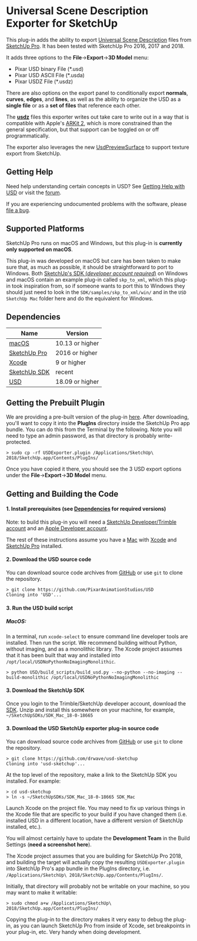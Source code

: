 Universal Scene Description Exporter for SketchUp
=================================================

This plug-in adds the ability to export [Universal Scene
Description](http://openusd.org/docs/index.html) files from [SketchUp
Pro](https://www.sketchup.com). It has been tested with SketchUp Pro 2016, 2017 and 2018.

It adds three options to the **File**->**Export**->**3D Model** menu:

- Pixar USD binary File (*.usd)
- Pixar USD ASCII File (*.usda)
- Pixar USDZ  File (*.usdz)

There are also options on the export panel to conditionally export
**normals**, **curves**, **edges**, and **lines**, as well as the ability to organize
the USD as a **single file** or as a **set of files** that reference each
other.

The [**usdz**](https://graphics.pixar.com/usd/docs/Usdz-File-Format-Specification.html) files this exporter writes out take care to write out in a way that is compatible with Apple's [ARKit 2](https://developer.apple.com/arkit/), which is more constrained than the general specification, but that support can be toggled on or off programmatically.

The exporter also leverages the new [UsdPreviewSurface](https://graphics.pixar.com/usd/docs/UsdPreviewSurface-Proposal.html) to support texture export from SketchUp.


Getting Help
------------

Need help understanding certain concepts in USD? See [Getting Help
with USD](http://openusd.org/docs/Getting-Help-with-USD.html) or visit
the [forum](https://groups.google.com/forum/#!forum/usd-interest).

If you are experiencing undocumented problems with the software, please 
[file a bug](https://github.com/drwave/usd-sketchup/issues/new).

Supported Platforms
-------------------

SketchUp Pro runs on macOS and Windows, but this plug-in is **currently
only supported on macOS**.

This plug-in was developed on macOS but care has been taken to make
sure that, as much as possible, it should be straightforward to port
to Windows. Both [SketchUp's SDK (*developer account required*)](https://extensions.sketchup.com/en/developer_center/sketchup_sdk) on Windows and macOS contain an
example plug-in called `skp_to_xml`, which this plug-in took
inspiration from, so if someone wants to port this to Windows they
should just need to look in the `SDK/samples/skp_to_xml/win/` and in
the `USD SketchUp Mac` folder here and do the equivalent for Windows.

Dependencies
------------

| Name | Version |
| ---- | ------- |
| [macOS](https://www.apple.com/mac/) | 10.13 or higher | 
| [SketchUp Pro](https://www.sketchup.com/download/all) | 2016 or higher | 
| [Xcode](https://developer.apple.com/xcode) | 9 or higher |
| [SketchUp SDK](https://extensions.sketchup.com/en/developer_center/sketchup_sdk) | recent|
| [USD](https://github.com/PixarAnimationStudios/USD) | 18.09 or higher |

Getting the Prebuilt Plugin
------------------------------

We are providing a pre-built version of the plug-in [here](https://github.com/drwave/usd-sketchup/blob/master/USDExporter.plugin.zip). After downloading, you'll want to copy it into the **PlugIns** directory inside the SketchUp Pro app bundle.  You can do this from the Terminal by the following. Note you will need to type an admin password, as that directory is probably write-protected.

```
> sudo cp -rf USDExporter.plugin /Applications/SketchUp\ 2018/SketchUp.app/Contents/PlugIns/
```
Once you have copied it there, you should see the 3 USD export options under the **File**->**Export**->**3D Model** menu.


Getting and Building the Code
-----------------------------


#### 1. Install prerequisites (see [Dependencies](#dependencies) for required versions)

Note: to build this plug-in you will need a [SketchUp Developer/Trimble account](https://developer.sketchup.com/en) and an [Apple Developer account](https://developer.apple.com/account/).

The rest of these instructions assume you have a [Mac](https://www.apple.com/mac/) with [Xcode](https://developer.apple.com/xcode) and [SketchUp Pro](https://www.sketchup.com/download/all) installed.

#### 2. Download the USD source code

You can download source code archives from [GitHub](https://www.github.com/PixarAnimationStudios/USD) or use ```git``` to clone the repository.

```
> git clone https://github.com/PixarAnimationStudios/USD
Cloning into 'USD'...
```

#### 3. Run the USD build script

##### MacOS:

In a terminal, run ```xcode-select``` to ensure command line developer tools are 
installed. Then run the script. We recommend building without Python, without imaging, and as a monolithic library. The Xcode project assumes that it has been built that way and installed into ```/opt/local/USDNoPythonNoImagingMonolithic```.

```
> python USD/build_scripts/build_usd.py --no-python --no-imaging --build-monolithic /opt/local/USDNoPythonNoImagingMonolithic
```

#### 3. Download the SketchUp SDK

Once you login to the Trimble/SketchUp developer account, download the [SDK](https://extensions.sketchup.com/en/developer_center/sketchup_sdk). Unzip and install this somewhere on your machine, for example, ```~/SketchUpSDKs/SDK_Mac_18-0-18665```

#### 3. Download the USD SketchUp exporter plug-in source code

You can download source code archives from [GitHub](https://www.github.com/drwave/usd-sketchup) or use ```git``` to clone the repository.

```
> git clone https://github.com/drwave/usd-sketchup
Cloning into 'usd-sketchup'...
```
At the top level of the repository, make a link to the SketchUp SDK you installed. For example:

```
> cd usd-sketchup
> ln -s ~/SketchUpSDKs/SDK_Mac_18-0-18665 SDK_Mac
```

Launch Xcode on the project file. You may need to fix up various things in the Xcode file that are specific to your build if you have changed them (i.e. installed USD in a different location, have a different version of SketchUp installed, etc.).

You will almost certainly have to update the **Development Team** in the Build Settings (**need a screenshot here**).

The Xcode project assumes that you are building for SketchUp Pro 2018, and building the target will actually copy the resulting ```USDExporter.plugin``` into SketchUp Pro's app bundle in the PlugIns directory, i.e. ```/Applications/SketchUp\ 2018/SketchUp.app/Contents/PlugIns/```.

Initially, that directory will probably not be writable on your machine, so you may want to make it writable:

```
> sudo chmod a+w /Applications/SketchUp\ 2018/SketchUp.app/Contents/PlugIns/
```

Copying the plug-in to the directory makes it very easy to debug the plug-in, as you can launch SketchUp Pro from inside of Xcode, set breakpoints in your plug-in, etc. Very handy when doing development.





